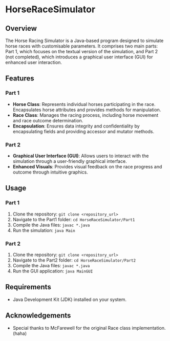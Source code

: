 # HorseRaceSimulator

## Overview

The Horse Racing Simulator is a Java-based program designed to simulate horse races with customisable parameters. It comprises two main parts: Part 1, which focuses on the textual version of the simulation, and Part 2 (not completed), which introduces a graphical user interface (GUI) for enhanced user interaction.

## Features

### Part 1
- **Horse Class**: Represents individual horses participating in the race. Encapsulates horse attributes and provides methods for manipulation.
- **Race Class**: Manages the racing process, including horse movement and race outcome determination.
- **Encapsulation**: Ensures data integrity and confidentiality by encapsulating fields and providing accessor and mutator methods.

### Part 2
- **Graphical User Interface (GUI)**: Allows users to interact with the simulation through a user-friendly graphical interface.
- **Enhanced Visuals**: Provides visual feedback on the race progress and outcome through intuitive graphics.

## Usage

### Part 1
1. Clone the repository: `git clone <repository_url>`
2. Navigate to the Part1 folder: `cd HorseRaceSimulator/Part1`
3. Compile the Java files: `javac *.java`
4. Run the simulation: `java Main`

### Part 2
1. Clone the repository: `git clone <repository_url>`
2. Navigate to the Part2 folder: `cd HorseRaceSimulator/Part2`
3. Compile the Java files: `javac *.java`
4. Run the GUI application: `java MainGUI`

## Requirements

- Java Development Kit (JDK) installed on your system.


## Acknowledgements

- Special thanks to McFarewell for the original Race class implementation. (haha)
